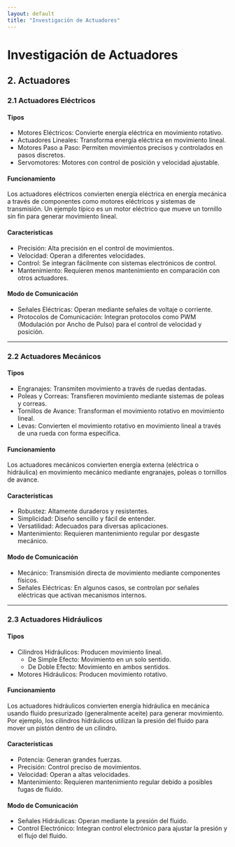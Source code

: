 ```yaml
---
layout: default
title: "Investigación de Actuadores"
---
```


# Investigación de Actuadores

## 2. Actuadores

### 2.1 Actuadores Eléctricos

#### Tipos
- Motores Eléctricos: Convierte energía eléctrica en movimiento rotativo.
- Actuadores Lineales: Transforma energía eléctrica en movimiento lineal.
- Motores Paso a Paso: Permiten movimientos precisos y controlados en pasos discretos.
- Servomotores: Motores con control de posición y velocidad ajustable.

#### Funcionamiento
Los actuadores eléctricos convierten energía eléctrica en energía mecánica a través de componentes como motores eléctricos y sistemas de transmisión. Un ejemplo típico es un motor eléctrico que mueve un tornillo sin fin para generar movimiento lineal.

#### Características
- Precisión: Alta precisión en el control de movimientos.
- Velocidad: Operan a diferentes velocidades.
- Control: Se integran fácilmente con sistemas electrónicos de control.
- Mantenimiento: Requieren menos mantenimiento en comparación con otros actuadores.

#### Modo de Comunicación
- Señales Eléctricas: Operan mediante señales de voltaje o corriente.
- Protocolos de Comunicación: Integran protocolos como PWM (Modulación por Ancho de Pulso) para el control de velocidad y posición.

---

### 2.2 Actuadores Mecánicos

#### Tipos
- Engranajes: Transmiten movimiento a través de ruedas dentadas.
- Poleas y Correas: Transfieren movimiento mediante sistemas de poleas y correas.
- Tornillos de Avance: Transforman el movimiento rotativo en movimiento lineal.
- Levas: Convierten el movimiento rotativo en movimiento lineal a través de una rueda con forma específica.

#### Funcionamiento
Los actuadores mecánicos convierten energía externa (eléctrica o hidráulica) en movimiento mecánico mediante engranajes, poleas o tornillos de avance.

#### Características
- Robustez: Altamente duraderos y resistentes.
- Simplicidad: Diseño sencillo y fácil de entender.
- Versatilidad: Adecuados para diversas aplicaciones.
- Mantenimiento: Requieren mantenimiento regular por desgaste mecánico.

#### Modo de Comunicación
- Mecánico: Transmisión directa de movimiento mediante componentes físicos.
- Señales Eléctricas: En algunos casos, se controlan por señales eléctricas que activan mecanismos internos.

---

### 2.3 Actuadores Hidráulicos

#### Tipos
- Cilindros Hidráulicos: Producen movimiento lineal.
  - De Simple Efecto: Movimiento en un solo sentido.
  - De Doble Efecto: Movimiento en ambos sentidos.
- Motores Hidráulicos: Producen movimiento rotativo.

#### Funcionamiento
Los actuadores hidráulicos convierten energía hidráulica en mecánica usando fluido presurizado (generalmente aceite) para generar movimiento. Por ejemplo, los cilindros hidráulicos utilizan la presión del fluido para mover un pistón dentro de un cilindro.

#### Características
- Potencia: Generan grandes fuerzas.
- Precisión: Control preciso de movimientos.
- Velocidad: Operan a altas velocidades.
- Mantenimiento: Requieren mantenimiento regular debido a posibles fugas de fluido.

#### Modo de Comunicación
- Señales Hidráulicas: Operan mediante la presión del fluido.
- Control Electrónico: Integran control electrónico para ajustar la presión y el flujo del fluido.

